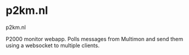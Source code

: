 # p2km.nl
p2km.nl

P2000 monitor webapp. Polls messages from Multimon and send them using a websocket to multiple clients.
